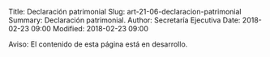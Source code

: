 Title: Declaración patrimonial
Slug: art-21-06-declaracion-patrimonial
Summary: Declaración patrimonial.
Author: Secretaría Ejecutiva
Date: 2018-02-23 09:00
Modified: 2018-02-23 09:00


<div class="alert alert-info" role="alert">Aviso: El contenido de esta página está en desarrollo.</div>
